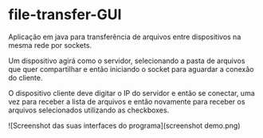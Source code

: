 # file-transfer-GUI

Aplicação em java para transferência de arquivos entre dispositivos na mesma rede por sockets.  

Um dispositivo agirá como o servidor, selecionando a pasta de arquivos que quer compartilhar e então iniciando o socket para aguardar a conexão do cliente.  

O dispositivo cliente deve digitar o IP do servidor e então se conectar, uma vez para receber a lista de arquivos e então novamente para receber os arquivos selecionados utilizando as checkboxes.

![Screenshot das suas interfaces do programa](screenshot demo.png)